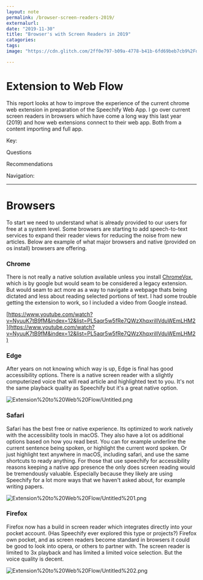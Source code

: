 ```yaml
---
layout: note
permalink: /browser-screen-readers-2019/
externalurl: 
date: "2019-11-30"
title: "Browser's with Screen Readers in 2019"
catagories:
tags:
image: "https://cdn.glitch.com/2ff0e797-b09a-4778-b41b-6fd69beb7cb9%2FdirectNav_closeUp_v0.gif?v=1589715026860"

---
```


# Extension to Web Flow

This report looks at how to improve the experience of the current chrome web extension in preparation of the Speechify Web App. I go over current screen readers in browsers which have come a long way this last year (2019) and how web extensions connect to their web app. Both from a content importing and full app.

Key:

Questions

Recommendations

Navigation:

---

# Browsers

To start we need to understand what is already provided to our users for free at a system level. Some browsers are starting to add speech-to-text services to expand their reader views for reducing the noise from new articles. Below are example of what major browsers and native (provided on os install) browsers are offering.

### Chrome

There is not really a native solution available unless you install [ChromeVox](https://www.chromevox.com), which is by google but would seam to be considered a legacy extension. But would seam to act more as a way to navigate a webpage thats being dictated and less about reading selected portions of text. I had some trouble getting the extension to work, so I included a video from Google instead.

[https://www.youtube.com/watch?v=NyuuK7tB9fM&index=12&list=PL5aqr5w5fRe7QWzXhqxrilIVduWEmLHM2](https://www.youtube.com/watch?v=NyuuK7tB9fM&index=12&list=PL5aqr5w5fRe7QWzXhqxrilIVduWEmLHM2)

### Edge

After years on not knowing which way is up, Edge is final has good accessibility options. There is a native screen reader with a slightly computerized voice that will read article and highlighted text to you. It's not the same playback quality as Speechify but it's a great native option.

![Extension%20to%20Web%20Flow/Untitled.png](Extension%20to%20Web%20Flow/Untitled.png)

### Safari

Safari has the best free or native experience. Its optimized to work natively with the accessibility tools in macOS. They also have a lot os additional options based on how you read best. You can for example underline the current sentence being spoken, or highlight the current word spoken. Or just highlight text anywhere in macOS, including safari, and use the same shortcuts to ready anything. For those that use speechify for accessibility reasons keeping a native app presence the only does screen reading would be tremendously valuable. Especially because they likely are using Speechify for a lot more ways that we haven't asked about, for example writing papers.

![Extension%20to%20Web%20Flow/Untitled%201.png](Extension%20to%20Web%20Flow/Untitled%201.png)

### Firefox

Firefox now has a build in screen reader which integrates directly into your pocket account. (Has Speechify ever explored this type or projects?) Firefox own pocket, and as screen readers become standard in browsers it could be good to look into opera, or others to partner with. The screen reader is limited to 3x playback and has limited a limited voice selection. But the voice quality is decent.

![Extension%20to%20Web%20Flow/Untitled%202.png](Extension%20to%20Web%20Flow/Untitled%202.png)

